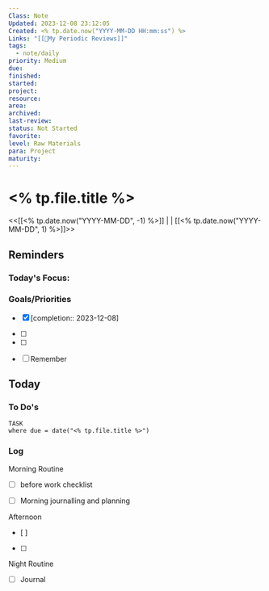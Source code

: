 ```yaml
---
Class: Note
Updated: 2023-12-08 23:12:05
Created: <% tp.date.now("YYYY-MM-DD HH:mm:ss") %>
Links: "[[🔁My Periodic Reviews]]"
tags:
  - note/daily
priority: Medium
due: 
finished: 
started: 
project: 
resource: 
area: 
archived: 
last-review: 
status: Not Started
favorite: 
level: Raw Materials
para: Project
maturity: 
---
```




# <% tp.file.title %>
<<[[<% tp.date.now("YYYY-MM-DD", -1) %>]] | | [[<% tp.date.now("YYYY-MM-DD", 1) %>]]>>
## Reminders
### Today's Focus:

### Goals/Priorities
- [x] [completion:: 2023-12-08]
- [ ] 
- [ ] 



- [ ] Remember

## Today
### To Do's
```dataview
TASK
where due = date("<% tp.file.title %>")
```

### Log
 Morning Routine
- [ ] before work checklist
- [ ] Morning journalling and planning


 Afternoon
- [ ] 
- [ ] 

Night Routine
- [ ] Journal

